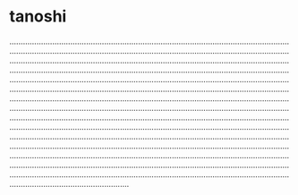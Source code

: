 # tanoshi

.........................................................................................................................................................................................................................................................................................................................................................................................................................................................................................................................................................................................................................................................................................................................................................................................................................................................................................................................................................................................................................................................................................................................................................................................................................................................................................................................................................................................................................................................................................................................................................................................................................................................................................................................................................................................................................................................................................................................................................................................